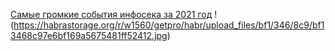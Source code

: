 [Самые громкие события инфосека за 2021 год](https://habr.com/ru/company/tomhunter/blog/646289/)
!(https://habrastorage.org/r/w1560/getpro/habr/upload_files/bf1/346/8c9/bf13468c97e6bf169a5675481ff52412.jpg)
